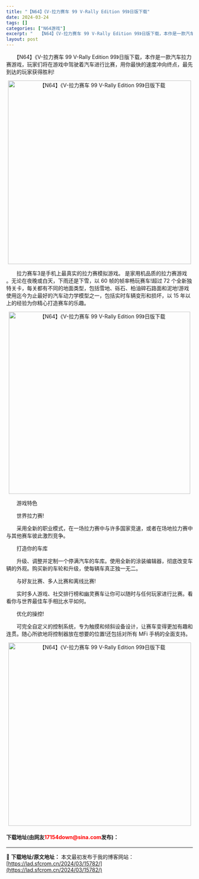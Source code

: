 ```yaml
---
title: "【N64】《V-拉力赛车 99 V-Rally Edition 99》日版下载"
date: 2024-03-24
tags: []
categories: ["N64游戏"]
excerpt: "　　【N64】《V-拉力赛车 99 V-Rally Edition 99》日版下载，本作是一款汽车拉力赛游戏，玩家们将在游戏中驾驶着汽车进行比赛，用你最快的速度冲向终点，最先到达的玩家获得胜利! 　　拉力赛车3是手机上最真实的拉力赛模拟游戏。 是家用机品质的拉力赛游戏 。无论在夜晚或白天，下雨还是下&hellip;"
layout: post
---
```


 <p>　　【N64】《V-拉力赛车 99 V-Rally Edition 99》日版下载，本作是一款汽车拉力赛游戏，玩家们将在游戏中驾驶着汽车进行比赛，用你最快的速度冲向终点，最先到达的玩家获得胜利!</p> <p align="center"><img align="" border="0" src="https://lad.sfcrom.cn/wp-content/uploads/2024/03/20240324_66004637b012c.png" width="494" alt="【N64】《V-拉力赛车 99 V-Rally Edition 99》日版下载" /></p> <p>　　拉力赛车3是手机上最真实的拉力赛模拟游戏。 是家用机品质的拉力赛游戏 。无论在夜晚或白天，下雨还是下雪，以 60 帧的帧率畅玩赛车!超过 72 个全新独特关卡，每关都有不同的地面类型，包括雪地、砾石、柏油碎石路面和泥地!游戏使用迄今为止最好的汽车动力学模型之一，包括实时车辆变形和损坏，以 15 年以上的经验为你精心打造赛车的乐趣。</p> <p align="center"><img align="" border="0" src="https://lad.sfcrom.cn/wp-content/uploads/2024/03/20240324_66004638b885d.png" width="490" alt="【N64】《V-拉力赛车 99 V-Rally Edition 99》日版下载" /></p> <p>　　游戏特色</p> <p>　　世界拉力赛!</p> <p>　　采用全新的职业模式，在一场拉力赛中与许多国家竞速，或者在场地拉力赛中与其他赛车彼此激烈竞争。</p> <p>　　打造你的车库</p> <p>　　升级、调整并定制一个停满汽车的车库。使用全新的涂装编辑器，彻底改变车辆的外观。购买新的车轮和升级，使每辆车真正独一无二。</p> <p>　　与好友比赛、多人比赛和离线比赛!</p> <p>　　实时多人游戏、社交排行榜和幽灵赛车让你可以随时与任何玩家进行比赛。看看你与世界最佳车手相比水平如何。</p> <p>　　优化的操控!</p> <p>　　可完全自定义的控制系统，专为触摸和倾斜设备设计，让赛车变得更加有趣和连贯。随心所欲地将控制器放在想要的位置!还包括对所有 MFi 手柄的全面支持。</p> <p align="center"><img align="" border="0" src="https://lad.sfcrom.cn/wp-content/uploads/2024/03/20240324_6600463a077a3.png" width="493" alt="【N64】《V-拉力赛车 99 V-Rally Edition 99》日版下载" /></p> <p><h4>下载地址(由网友<font color="red">17154down@sina.com</font>发布)：</h4></p> 

---
📖 **下载地址/原文地址：** 本文最初发布于我的博客网站：[https://lad.sfcrom.cn/2024/03/15782/](https://lad.sfcrom.cn/2024/03/15782/)

